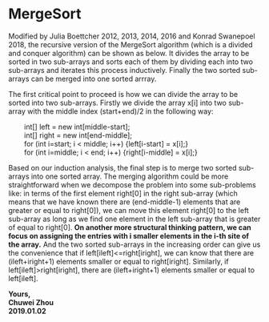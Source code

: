 # MergeSort                                                                 
Modified by Julia Boettcher 2012, 2013, 2014, 2016 and Konrad Swanepoel 2018, the recursive version of the MergeSort algorithm (which is a divided and conquer algorithm) can be shown as below. It divides the array to be sorted in two sub-arrays and sorts each of them by dividing each into two sub-arrays and iterates this process inductively. Finally the two sorted sub-arrays can be merged into one sorted arrray.                  
                   
The first critical point to proceed is how we can divide the array to be sorted into two sub-arrays. Firstly we divide the array x[i] into two sub-array with the middle index (start+end)/2 in the following way:                 
                
                
&nbsp; &nbsp; &nbsp; &nbsp; int[] left = new int[middle-start];              
&nbsp; &nbsp; &nbsp; &nbsp; int[] right = new int[end-middle];          
&nbsp; &nbsp; &nbsp; &nbsp; for (int i=start; i < middle; i++) {left[i-start] = x[i];}                            
&nbsp; &nbsp; &nbsp; &nbsp; for (int i=middle; i < end; i++) {right[i-middle] = x[i];}                
   
   
Based on our induction analysis, the final step is to merge two sorted sub-arrays into one sorted array. The merging algorithm could be more straightforward when we decompose the problem into some sub-problems like: in terms of the first element right[0] in the right sub-array (which means that we have known there are (end-middle-1) elements that are greater or equal to right[0]), we can move this element right[0] to the left sub-array as long as we find one element in the left sub-array that is greater of equal to right[0]. **On another more structural thinking pattern, we can focus on assigning the entries with i smaller elements in the i-th site of the array.** And the two sorted sub-arrays in the increasing order can give us the convenience that if left[ileft]<=right[iright], we can know that there are (ileft+iright+1) elements smaller or equal to right[iright]. Similarly, if left[ileft]>right[iright], there are (ileft+iright+1) elements smaller or equal to left[ileft].                            

                      
**Yours,**                
**Chuwei Zhou**                    
**2019.01.02**                                 
